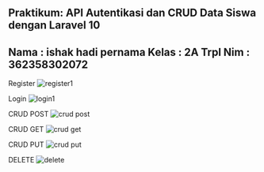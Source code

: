 Praktikum: API Autentikasi dan CRUD Data Siswa dengan Laravel 10
-----------------
Nama : ishak hadi pernama 
Kelas : 2A Trpl
Nim : 362358302072
------------------

Register 
![register1](https://github.com/user-attachments/assets/0d0ab986-54fd-4266-b9f6-1bf7b2063c91)

Login
![login1](https://github.com/user-attachments/assets/9487e301-cdb5-4099-961b-b6b8d2e1dc61)

CRUD POST
![crud post](https://github.com/user-attachments/assets/5b56ca77-a965-46c1-80ab-dee5f9f1ee19)

CRUD GET
![crud get](https://github.com/user-attachments/assets/e8b8f97d-fedb-44ce-8796-e505c53e3a48)

CRUD PUT
![crud put](https://github.com/user-attachments/assets/9387d175-2144-44c2-87f4-cf5e6f8b4878)

DELETE
![delete](https://github.com/user-attachments/assets/8db88bfd-bd49-4d7c-94c2-975b4b56ae90)


